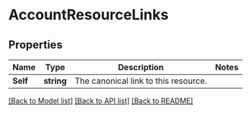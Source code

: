 # AccountResourceLinks

## Properties

Name | Type | Description | Notes
------------ | ------------- | ------------- | -------------
**Self** | **string** | The canonical link to this resource.  | 

[[Back to Model list]](../README.md#documentation-for-models) [[Back to API list]](../README.md#documentation-for-api-endpoints) [[Back to README]](../README.md)


